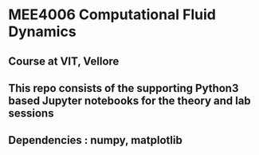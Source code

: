 # MEE4006 Computational Fluid Dynamics
## Course at VIT, Vellore
## This repo consists of the supporting Python3 based Jupyter notebooks for the theory and lab sessions
## Dependencies : numpy, matplotlib
